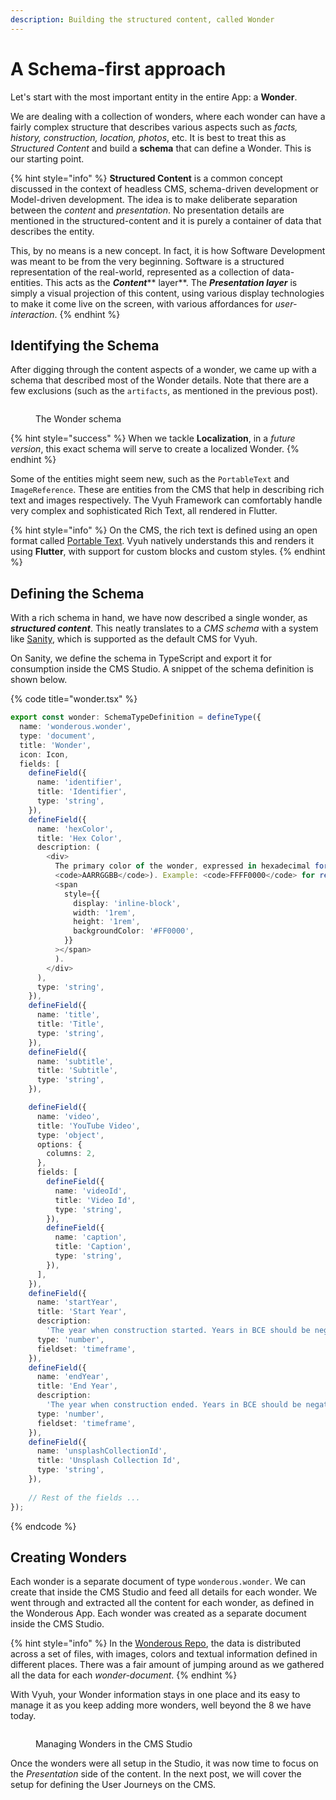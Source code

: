 ```yaml
---
description: Building the structured content, called Wonder
---
```


# A Schema-first approach

Let's start with the most important entity in the entire App: a **Wonder**.

We are dealing with a collection of wonders, where each wonder can have a fairly complex structure that describes various aspects such as _facts, history, construction, location, photos_, etc. It is best to treat this as _Structured Content_ and build a **schema** that can define a Wonder. This is our starting point.

{% hint style="info" %}
**Structured Content** is a common concept discussed in the context of headless CMS, schema-driven development or Model-driven development. The idea is to make deliberate separation between the _content_ and _presentation_. No presentation details are mentioned in the structured-content and it is purely a container of data that describes the entity.

This, by no means is a new concept. In fact, it is how Software Development was meant to be from the very beginning. Software is a structured representation of the real-world, represented as a collection of data-entities. This acts as the _**Content**_** layer**. The _**Presentation layer**_ is simply a visual projection of this content, using various display technologies to make it come live on the screen, with various affordances for _user-interaction_.
{% endhint %}

## Identifying the Schema

After digging through the content aspects of a wonder, we came up with a schema that described most of the Wonder details. Note that there are a few exclusions (such as the `artifacts`, as mentioned in the previous post).

<figure><img src="../../.gitbook/assets/image (2).png" alt=""><figcaption><p>The Wonder schema</p></figcaption></figure>

{% hint style="success" %}
When we tackle **Localization**, in a _future version_, this exact schema will serve to create a localized Wonder.
{% endhint %}

Some of the entities might seem new, such as the `PortableText` and `ImageReference`. These are entities from the CMS that help in describing rich text and images respectively. The Vyuh Framework can comfortably handle very complex and sophisticated Rich Text, all rendered in Flutter.&#x20;

{% hint style="info" %}
On the CMS, the rich text is defined using an open format called [Portable Text](https://github.com/portabletext/portabletext). Vyuh natively understands this and renders it using **Flutter**, with support for custom blocks and custom styles.
{% endhint %}

## Defining the Schema

With a rich schema in hand, we have now described a single wonder, as _**structured content**_. This neatly translates to a _CMS schema_ with a system like [Sanity](https://sanity.io), which is supported as the default CMS for Vyuh.

On Sanity, we define the schema in TypeScript and export it for consumption inside the CMS Studio. A snippet of the schema definition is shown below.&#x20;

{% code title="wonder.tsx" %}
```typescript
export const wonder: SchemaTypeDefinition = defineType({
  name: 'wonderous.wonder',
  type: 'document',
  title: 'Wonder',
  icon: Icon,
  fields: [
    defineField({
      name: 'identifier',
      title: 'Identifier',
      type: 'string',
    }),
    defineField({
      name: 'hexColor',
      title: 'Hex Color',
      description: (
        <div>
          The primary color of the wonder, expressed in hexadecimal format(
          <code>AARRGGBB</code>). Example: <code>FFFF0000</code> for red (
          <span
            style={{
              display: 'inline-block',
              width: '1rem',
              height: '1rem',
              backgroundColor: '#FF0000',
            }}
          ></span>
          ).
        </div>
      ),
      type: 'string',
    }),
    defineField({
      name: 'title',
      title: 'Title',
      type: 'string',
    }),
    defineField({
      name: 'subtitle',
      title: 'Subtitle',
      type: 'string',
    }),

    defineField({
      name: 'video',
      title: 'YouTube Video',
      type: 'object',
      options: {
        columns: 2,
      },
      fields: [
        defineField({
          name: 'videoId',
          title: 'Video Id',
          type: 'string',
        }),
        defineField({
          name: 'caption',
          title: 'Caption',
          type: 'string',
        }),
      ],
    }),
    defineField({
      name: 'startYear',
      title: 'Start Year',
      description:
        'The year when construction started. Years in BCE should be negative.',
      type: 'number',
      fieldset: 'timeframe',
    }),
    defineField({
      name: 'endYear',
      title: 'End Year',
      description:
        'The year when construction ended. Years in BCE should be negative.',
      type: 'number',
      fieldset: 'timeframe',
    }),
    defineField({
      name: 'unsplashCollectionId',
      title: 'Unsplash Collection Id',
      type: 'string',
    }),
    
    // Rest of the fields ...
});


```
{% endcode %}

## Creating Wonders

Each wonder is a separate document of type `wonderous.wonder`. We can create that inside the CMS Studio and feed all details for each wonder. We went through and extracted all the content for each wonder, as defined in the Wonderous App. Each wonder was created as a separate document inside the CMS Studio.&#x20;

{% hint style="info" %}
In the [Wonderous Repo](https://github.com/gskinnerTeam/flutter-wonderous-app), the data is distributed across a set of files, with images, colors and textual information defined in different places. There was a fair amount of jumping around as we gathered all the data for each _wonder-document_.
{% endhint %}

With Vyuh, your Wonder information stays in one place and its easy to manage it as you keep adding more wonders, well beyond the 8 we have today.

<figure><img src="../../.gitbook/assets/image (3).png" alt=""><figcaption><p>Managing Wonders in the CMS Studio</p></figcaption></figure>

Once the wonders were all setup in the Studio, it was now time to focus on the _Presentation_ side of the content. In the next post, we will cover the setup for defining the User Journeys on the CMS.
